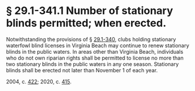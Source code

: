 # § 29.1-341.1 Number of stationary blinds permitted; when erected.

<p>Notwithstanding the provisions of § <a href='/vacode/29.1-340/'>29.1-340</a>, clubs holding stationary waterfowl blind licenses in Virginia Beach may continue to renew stationary blinds in the public waters. In areas other than Virginia Beach, individuals who do not own riparian rights shall be permitted to license no more than two stationary blinds in the public waters in any one season. Stationary blinds shall be erected not later than November 1 of each year.</p><p>2004, c. <a href='http://lis.virginia.gov/cgi-bin/legp604.exe?041+ful+CHAP0422'>422</a>; 2020, c. <a href='http://lis.virginia.gov/cgi-bin/legp604.exe?201+ful+CHAP0415'>415</a>.</p>